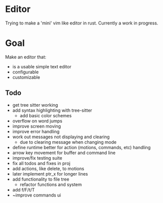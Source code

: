 # Editor
Trying to make a 'mini' vim like editor in rust. Currently a work in progress.

# Goal
Make an editor that:
* is a usable simple text editor
* configurable
* customizable

## Todo
* get tree sitter working
* add syntax highlighting with tree-sitter
    * add basic color schemes
* overflow on word jumps
* improve screen moving
* improve error handling
* work out messages not displaying and clearing
    * due to clearing message when changing mode
* define runtime better for action (motions, commands, etc) handling
* arrow key movement for buffer and command line
* improve/fix testing suite
* fix all todos and fixes in proj
* add actions, like delete, to motions
* later implement ptr_x for longer lines
* add functionality to file tree
    * refactor functions and system
* add f/F/t/T
* ~improve commands ui
